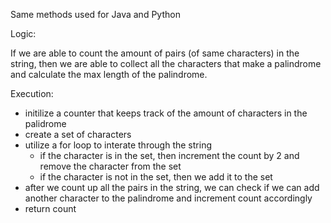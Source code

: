 Same methods used for Java and Python

Logic: 

If we are able to count the amount of pairs (of same characters) in the string, 
then we are able to collect all the characters that make a palindrome and 
calculate the max length of the palindrome. 


Execution: 
- initilize a counter that keeps track of the amount of characters in the palidrome
- create a set of characters
- utilize a for loop to interate through the string
    - if the character is in the set, then increment the count by 2 and remove the character from the set
    - if the character is not in the set, then we add it to the set
- after we count up all the pairs in the string, we can check if we can add another character to the palindrome and increment count accordingly
- return count
